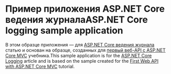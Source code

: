 # <a name="aspnet-core-logging-sample-application"></a><span data-ttu-id="4647a-101">Пример приложения ASP.NET Core ведения журнала</span><span class="sxs-lookup"><span data-stu-id="4647a-101">ASP.NET Core logging sample application</span></span>

<span data-ttu-id="4647a-102">В этом образце приложения — для [ASP.NET Core ведения журнала](https://docs.microsoft.com/aspnet/core/fundamentals/logging/index) статью и основан на образце, созданных для [первый веб-API с ASP.NET Core MVC](https://docs.microsoft.com/aspnet/core/tutorials/first-web-api) учебника.</span><span class="sxs-lookup"><span data-stu-id="4647a-102">This sample application is for the [ASP.NET Core Logging](https://docs.microsoft.com/aspnet/core/fundamentals/logging/index) article and is based on the sample created for the [First Web API with ASP.NET Core MVC](https://docs.microsoft.com/aspnet/core/tutorials/first-web-api) tutorial.</span></span>